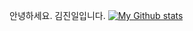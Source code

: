 안녕하세요.
김진일입니다.
[![My Github stats](https://github-readme-stats.vercel.app/api?username=jinil0902)](https://github.com/jinil0902/github-readme-stats)